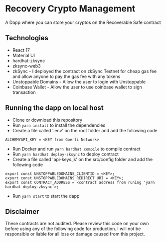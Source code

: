 # Recovery Crypto Management
A Dapp where you can store your cryptos on the Recoverable Safe contract

## Technologies
- React 17
- Material UI
- hardhat-zksync
- zksync-web3
- zkSync - I deployed the contract on zkSync Testnet for cheap gas fee and allow anyone to pay the gas fee with any tokens
- Unstoppable Domains - Allow the user to login with Unstoppable
- Coinbase Wallet - Allow the user to use coinbase wallet to sign transaction 

## Running the dapp on local host
- Clone or download this repository
- Run `yarn install` to install the dependencies
- Create a file called '.env' on the root folder and add the following code
```
ALCHEMYAPI_KEY = <KEY from Goerli Network>
```
- Run Docker and run `yarn hardhat compile` to compile contract
- Run `yarn hardhat deploy-zksync` to deploy contract
- Create a file called 'api-keys.js' on the src/config folder and add the following code
```
export const UNSTOPPABLEDOMAINS_CLIENTID = <KEY>;
export const UNSTOPPABLEDOMAINS_REDIRECT_URI = <KEY>;
export const CONTRACT_ADDRESS = <contract address from runing 'yarn hardhat deploy-zksync'>;
```
- Run `yarn start` to start the dapp

## Disclaimer
These contracts are not audited.  Please review this code on your own before using any of the following code for production.  I will not be responsible or liable for all loss or damage caused from this project.